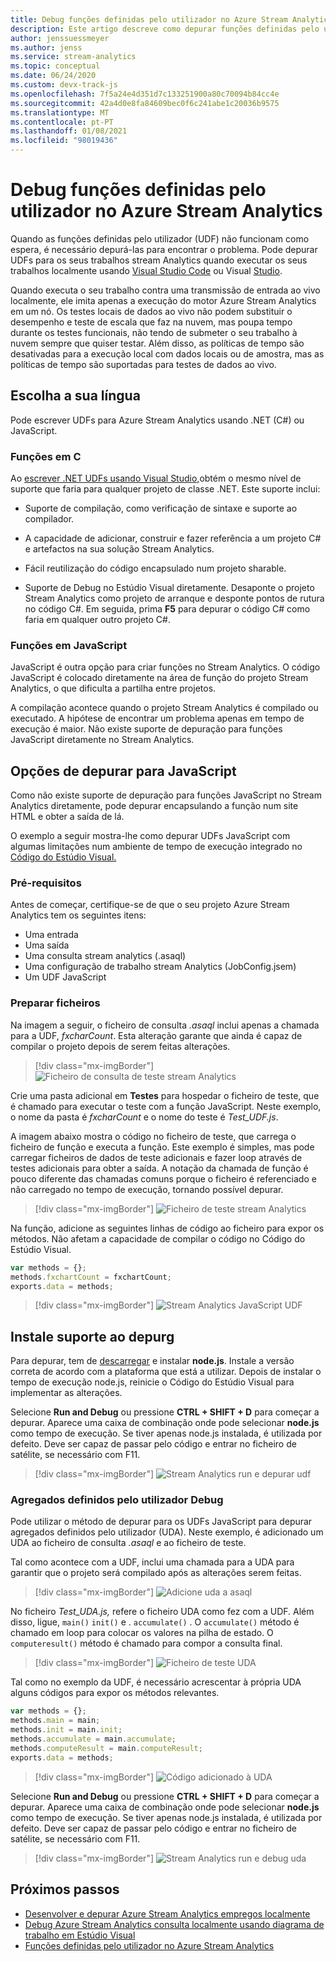 ```yaml
---
title: Debug funções definidas pelo utilizador no Azure Stream Analytics
description: Este artigo descreve como depurar funções definidas pelo utilizador no Azure Stream Analytics.
author: jenssuessmeyer
ms.author: jenss
ms.service: stream-analytics
ms.topic: conceptual
ms.date: 06/24/2020
ms.custom: devx-track-js
ms.openlocfilehash: 7f5a24e4d351d7c133251900a80c70094b84cc4e
ms.sourcegitcommit: 42a4d0e8fa84609bec0f6c241abe1c20036b9575
ms.translationtype: MT
ms.contentlocale: pt-PT
ms.lasthandoff: 01/08/2021
ms.locfileid: "98019436"
---
```

# <a name="debug-user-defined-functions-in-azure-stream-analytics"></a>Debug funções definidas pelo utilizador no Azure Stream Analytics 

Quando as funções definidas pelo utilizador (UDF) não funcionam como espera, é necessário depurá-las para encontrar o problema. Pode depurar UDFs para os seus trabalhos stream Analytics quando executar os seus trabalhos localmente usando [Visual Studio Code](visual-studio-code-local-run-live-input.md) ou Visual [Studio](stream-analytics-vs-tools-local-run.md).

Quando executa o seu trabalho contra uma transmissão de entrada ao vivo localmente, ele imita apenas a execução do motor Azure Stream Analytics em um nó. Os testes locais de dados ao vivo não podem substituir o desempenho e teste de escala que faz na nuvem, mas poupa tempo durante os testes funcionais, não tendo de submeter o seu trabalho à nuvem sempre que quiser testar. Além disso, as políticas de tempo são desativadas para a execução local com dados locais ou de amostra, mas as políticas de tempo são suportadas para testes de dados ao vivo.

## <a name="pick-your-language"></a>Escolha a sua língua

Pode escrever UDFs para Azure Stream Analytics usando .NET (C#) ou JavaScript. 

### <a name="functions-in-c"></a>Funções em C # 

Ao [escrever .NET UDFs usando Visual Studio,](stream-analytics-edge-csharp-udf-methods.md)obtém o mesmo nível de suporte que faria para qualquer projeto de classe .NET. Este suporte inclui:

* Suporte de compilação, como verificação de sintaxe e suporte ao compilador.

* A capacidade de adicionar, construir e fazer referência a um projeto C# e artefactos na sua solução Stream Analytics. 

* Fácil reutilização do código encapsulado num projeto sharable. 

* Suporte de Debug no Estúdio Visual diretamente. Desaponte o projeto Stream Analytics como projeto de arranque e desponte pontos de rutura no código C#. Em seguida, prima **F5** para depurar o código C# como faria em qualquer outro projeto C#. 

### <a name="functions-in-javascript"></a>Funções em JavaScript

JavaScript é outra opção para criar funções no Stream Analytics. O código JavaScript é colocado diretamente na área de função do projeto Stream Analytics, o que dificulta a partilha entre projetos.

A compilação acontece quando o projeto Stream Analytics é compilado ou executado. A hipótese de encontrar um problema apenas em tempo de execução é maior. Não existe suporte de depuração para funções JavaScript diretamente no Stream Analytics.

## <a name="debug-options-for-javascript"></a>Opções de depurar para JavaScript

Como não existe suporte de depuração para funções JavaScript no Stream Analytics diretamente, pode depurar encapsulando a função num site HTML e obter a saída de lá.

O exemplo a seguir mostra-lhe como depurar UDFs JavaScript com algumas limitações num ambiente de tempo de execução integrado no [Código do Estúdio Visual.](quick-create-visual-studio-code.md)

### <a name="prerequisites"></a>Pré-requisitos

Antes de começar, certifique-se de que o seu projeto Azure Stream Analytics tem os seguintes itens:

* Uma entrada 
* Uma saída 
* Uma consulta stream analytics (.asaql) 
* Uma configuração de trabalho stream Analytics (JobConfig.jsem)
* Um UDF JavaScript

### <a name="prepare-files"></a>Preparar ficheiros

Na imagem a seguir, o ficheiro de consulta *.asaql* inclui apenas a chamada para a UDF, *fxcharCount*. Esta alteração garante que ainda é capaz de compilar o projeto depois de serem feitas alterações.

> [!div class="mx-imgBorder"]
> ![Ficheiro de consulta de teste stream Analytics](./media/debug-user-defined-functions/asaql-file.png)

Crie uma pasta adicional em **Testes** para hospedar o ficheiro de teste, que é chamado para executar o teste com a função JavaScript. Neste exemplo, o nome da pasta é *fxcharCount* e o nome do teste é *Test_UDF.js*. 

A imagem abaixo mostra o código no ficheiro de teste, que carrega o ficheiro de função e executa a função. Este exemplo é simples, mas pode carregar ficheiros de dados de teste adicionais e fazer loop através de testes adicionais para obter a saída. A notação da chamada de função é pouco diferente das chamadas comuns porque o ficheiro é referenciado e não carregado no tempo de execução, tornando possível depurar. 

> [!div class="mx-imgBorder"]
> ![Ficheiro de teste stream Analytics](./media/debug-user-defined-functions/test-file.png)

Na função, adicione as seguintes linhas de código ao ficheiro para expor os métodos. Não afetam a capacidade de compilar o código no Código do Estúdio Visual.

```javascript
var methods = {};
methods.fxchartCount = fxchartCount;
exports.data = methods;
``` 

> [!div class="mx-imgBorder"]
> ![Stream Analytics JavaScript UDF](./media/debug-user-defined-functions/udf-file.png)
  
## <a name="install-debug-support"></a>Instale suporte ao depurg

Para depurar, tem de [descarregar](https://nodejs.org/en/download/) e instalar **node.js**. Instale a versão correta de acordo com a plataforma que está a utilizar. Depois de instalar o tempo de execução node.js, reinicie o Código do Estúdio Visual para implementar as alterações. 

Selecione **Run and Debug** ou pressione **CTRL + SHIFT + D** para começar a depurar. Aparece uma caixa de combinação onde pode selecionar **node.js** como tempo de execução. Se tiver apenas node.js instalada, é utilizada por defeito. Deve ser capaz de passar pelo código e entrar no ficheiro de satélite, se necessário com F11. 

> [!div class="mx-imgBorder"]
> ![Stream Analytics run e depurar udf](./media/debug-user-defined-functions/run-debug-udf.png)

### <a name="debug-user-defined-aggregates"></a>Agregados definidos pelo utilizador Debug 

Pode utilizar o método de depurar para os UDFs JavaScript para depurar agregados definidos pelo utilizador (UDA). Neste exemplo, é adicionado um UDA ao ficheiro de consulta *.asaql* e ao ficheiro de teste.

Tal como acontece com a UDF, inclui uma chamada para a UDA para garantir que o projeto será compilado após as alterações serem feitas. 

> [!div class="mx-imgBorder"]
> ![Adicione uda a asaql](./media/debug-user-defined-functions/asaql-uda.png)

No ficheiro *Test_UDA.js,* refere o ficheiro UDA como fez com a UDF. Além disso, ligue, `main()` `init()` e . `accumulate()` . O `accumulate()` método é chamado em loop para colocar os valores na pilha de estado. O `computeresult()` método é chamado para compor a consulta final. 

> [!div class="mx-imgBorder"]
> ![Ficheiro de teste UDA](./media/debug-user-defined-functions/uda-test.png)

Tal como no exemplo da UDF, é necessário acrescentar à própria UDA alguns códigos para expor os métodos relevantes.

```javascript
var methods = {};
methods.main = main;
methods.init = main.init;
methods.accumulate = main.accumulate;
methods.computeResult = main.computeResult;
exports.data = methods;
``` 

> [!div class="mx-imgBorder"]
> ![Código adicionado à UDA](./media/debug-user-defined-functions/uda-expose-methods.png)

Selecione **Run and Debug** ou pressione **CTRL + SHIFT + D** para começar a depurar. Aparece uma caixa de combinação onde pode selecionar **node.js** como tempo de execução. Se tiver apenas node.js instalada, é utilizada por defeito. Deve ser capaz de passar pelo código e entrar no ficheiro de satélite, se necessário com F11.

> [!div class="mx-imgBorder"]
> ![Stream Analytics run e debug uda](./media/debug-user-defined-functions/run-debug-uda.png)


## <a name="next-steps"></a>Próximos passos

* [Desenvolver e depurar Azure Stream Analytics empregos localmente](develop-locally.md)
* [Debug Azure Stream Analytics consulta localmente usando diagrama de trabalho em Estúdio Visual](debug-locally-using-job-diagram.md)
* [Funções definidas pelo utilizador no Azure Stream Analytics](functions-overview.md)
 
